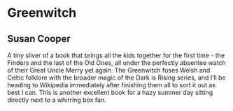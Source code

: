 # Greenwitch
## Susan Cooper
A tiny sliver of a book that brings all the kids together for the first time - the Finders and the last of the Old Ones, all under the perfectly absentee watch of their Great Uncle Merry yet again. The Greenwitch fuses Welsh and Celtic folklore with the broader magic of the Dark is Rising series, and I’ll be heading to Wikipedia immediately after finishing them all to sort it out as best I can. This is another excellent book for a hazy summer day sitting directly next to a whirring box fan.
